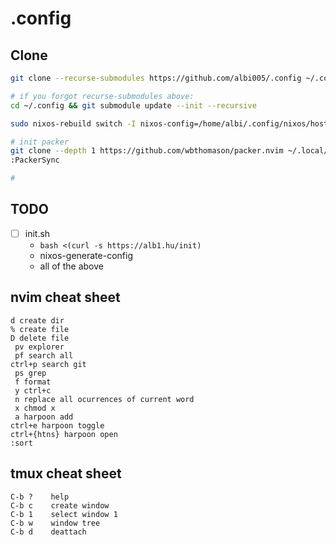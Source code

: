 # .config

## Clone
```bash
git clone --recurse-submodules https://github.com/albi005/.config ~/.config

# if you forgot recurse-submodules above:
cd ~/.config && git submodule update --init --recursive

sudo nixos-rebuild switch -I nixos-config=/home/albi/.config/nixos/hosts/$HOSTNAME/configuration.nix

# init packer
git clone --depth 1 https://github.com/wbthomason/packer.nvim ~/.local/share/nvim/site/pack/packer/start/packer.nvim
:PackerSync

#

```

## TODO
- [ ] init.sh
  - `bash <(curl -s https://alb1.hu/init)`
  - nixos-generate-config
  - all of the above

## nvim cheat sheet

```
d create dir
% create file
D delete file
 pv explorer
 pf search all
ctrl+p search git
 ps grep
 f format
 y ctrl+c
 n replace all ocurrences of current word
 x chmod x
 a harpoon add
ctrl+e harpoon toggle
ctrl+{htns} harpoon open
:sort
```

## tmux cheat sheet

```
C-b ?    help
C-b c    create window
C-b 1    select window 1
C-b w    window tree
C-b d    deattach
```
